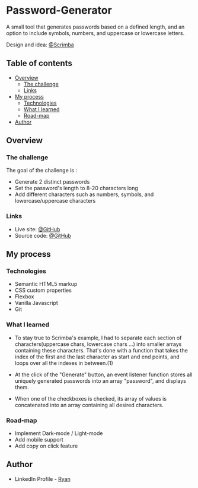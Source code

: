 # Password-Generator

A small tool that generates passwords based on a defined length, and an option to include symbols, numbers, and uppercase or lowercase letters.

Design and idea: [@Scrimba](https://scrimba.com/learn/learnjavascript/solo-project-password-generator-cR9B46Sg)


## Table of contents

- [Overview]()
    - [The challenge]()
    - [Links]()
- [My process]()
    - [Technologies]()
    - [What I learned]()
    - [Road-map]()
- [Author]()


## Overview

### The challenge

The goal of the challenge is :

- Generate 2 distinct passwords
- Set the password's length to 8-20 characters long
- Add different characters such as numbers, symbols, and lowercase/uppercase characters 

### Links

- Live site:   [@GitHub](https://kopernix-ryanb.github.io/Password-Generator/)
- Source code: [@GitHub](https://github.com/Kopernix-RyanB/Password-Generator)


## My process

### Technologies

- Semantic HTML5 markup
- CSS custom properties
- Flexbox
- Vanilla Javascript
- Git

### What I learned

- To stay true to Scrimba's example, I had to separate each section of characters(uppercase chars, lowercase chars ...) into smaller arrays containing these characters. That's done with a function that takes the index of the first and the last character as start and end points, and loops over all the indexes in between.(1)

- At the click of the "Generate" button, an event listener function stores all uniquely generated passwords into an array "password", and displays them.

- When one of the checkboxes is checked, its array of values is concatenated into an array containing all desired characters.


### Road-map

- Implement Dark-mode / Light-mode 
- Add mobile support
- Add copy on click feature


## Author

- LinkedIn Profile - [Ryan](https://www.linkedin.com/in/ryan-bannout-637bb9236/)

